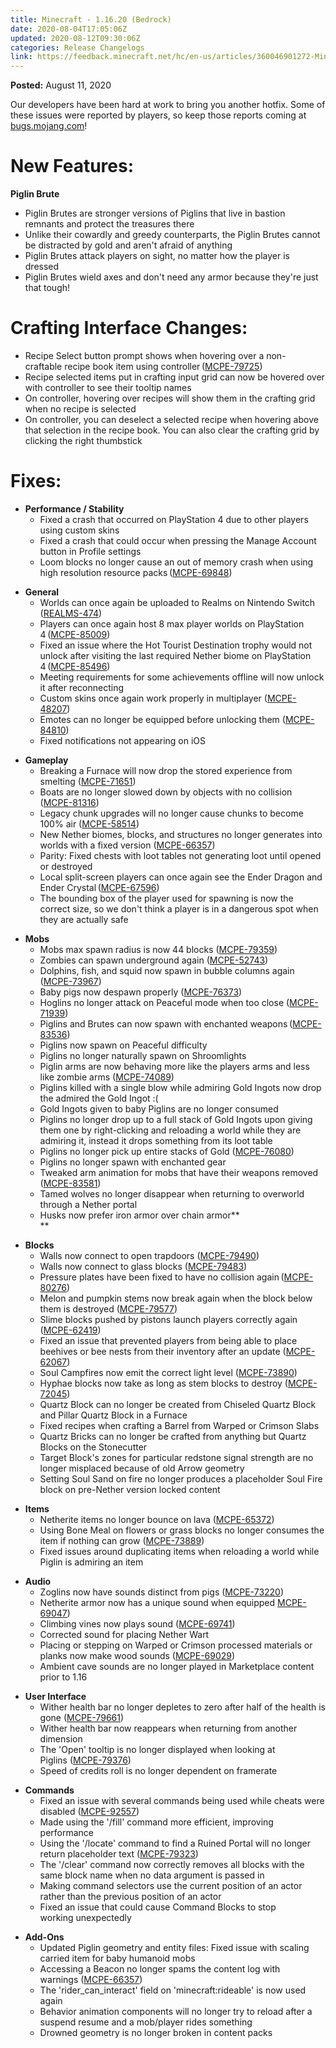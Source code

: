 ```yaml
---
title: Minecraft - 1.16.20 (Bedrock)
date: 2020-08-04T17:05:06Z
updated: 2020-08-12T09:30:06Z
categories: Release Changelogs
link: https://feedback.minecraft.net/hc/en-us/articles/360046901272-Minecraft-1-16-20-Bedrock-
---
```


**Posted:** August 11, 2020

Our developers have been hard at work to bring you another hotfix. Some of these issues were reported by players, so keep those reports coming at [bugs.mojang.com](https://bugs.mojang.com/)!

# **New Features:**

**Piglin Brute**

- Piglin Brutes are stronger versions of Piglins that live in bastion remnants and protect the treasures there
- Unlike their cowardly and greedy counterparts, the Piglin Brutes cannot be distracted by gold and aren't afraid of anything
- Piglin Brutes attack players on sight, no matter how the player is dressed
- Piglin Brutes wield axes and don't need any armor because they're just that tough!

# **Crafting Interface Changes:**

- Recipe Select button prompt shows when hovering over a non-craftable recipe book item using controller ([MCPE-79725](https://bugs.mojang.com/browse/MCPE-79725))
- Recipe selected items put in crafting input grid can now be hovered over with controller to see their tooltip names
- On controller, hovering over recipes will show them in the crafting grid when no recipe is selected
- On controller, you can deselect a selected recipe when hovering above that selection in the recipe book. You can also clear the crafting grid by clicking the right thumbstick

# **Fixes:**

- **Performance / Stability**
  - Fixed a crash that occurred on PlayStation 4 due to other players using custom skins
  - Fixed a crash that could occur when pressing the Manage Account button in Profile settings
  - Loom blocks no longer cause an out of memory crash when using high resolution resource packs ([MCPE-69848](https://bugs.mojang.com/browse/MCPE-69848))

<!-- -->

- **General**
  - Worlds can once again be uploaded to Realms on Nintendo Switch ([REALMS-474](https://bugs.mojang.com/browse/REALMS-474))
  - Players can once again host 8 max player worlds on PlayStation 4 ([MCPE-85009](https://bugs.mojang.com/browse/MCPE-85009))
  - Fixed an issue where the Hot Tourist Destination trophy would not unlock after visiting the last required Nether biome on PlayStation 4 ([MCPE-85496](https://bugs.mojang.com/browse/MCPE-85496))
  - Meeting requirements for some achievements offline will now unlock it after reconnecting
  - Custom skins once again work properly in multiplayer ([MCPE-48207](https://bugs.mojang.com/browse/MCPE-48207))
  - Emotes can no longer be equipped before unlocking them ([MCPE-84810](https://bugs.mojang.com/browse/MCPE-84810))
  - Fixed notifications not appearing on iOS

<!-- -->

- **Gameplay**
  - Breaking a Furnace will now drop the stored experience from smelting ([MCPE-71651](https://bugs.mojang.com/browse/MCPE-71651))
  - Boats are no longer slowed down by objects with no collision ([MCPE-81316](https://bugs.mojang.com/browse/MCPE-81316))
  - Legacy chunk upgrades will no longer cause chunks to become 100% air ([MCPE-58514](https://bugs.mojang.com/browse/MCPE-58514))
  - New Nether biomes, blocks, and structures no longer generates into worlds with a fixed version ([MCPE-66357](https://bugs.mojang.com/browse/MCPE-66357))
  - Parity: Fixed chests with loot tables not generating loot until opened or destroyed
  - Local split-screen players can once again see the Ender Dragon and Ender Crystal ([MCPE-67596](https://bugs.mojang.com/browse/MCPE-67596))
  - The bounding box of the player used for spawning is now the correct size, so we don't think a player is in a dangerous spot when they are actually safe

<!-- -->

- **Mobs**
  - Mobs max spawn radius is now 44 blocks ([MCPE-79359](https://bugs.mojang.com/browse/MCPE-79359))
  - Zombies can spawn underground again ([MCPE-52743](https://bugs.mojang.com/browse/MCPE-52743))
  - Dolphins, fish, and squid now spawn in bubble columns again ([MCPE-73967](https://bugs.mojang.com/browse/MCPE-73967))
  - Baby pigs now despawn properly ([MCPE-76373](https://bugs.mojang.com/browse/MCPE-76373))
  - Hoglins no longer attack on Peaceful mode when too close ([MCPE-71939](https://bugs.mojang.com/browse/MCPE-71939))
  - Piglins and Brutes can now spawn with enchanted weapons ([MCPE-83536](https://bugs.mojang.com/browse/MCPE-83536))
  - Piglins now spawn on Peaceful difficulty
  - Piglins no longer naturally spawn on Shroomlights
  - Piglin arms are now behaving more like the players arms and less like zombie arms ([MCPE-74089](https://bugs.mojang.com/browse/MCPE-74089))
  - Piglins killed with a single blow while admiring Gold Ingots now drop the admired the Gold Ingot :(
  - Gold Ingots given to baby Piglins are no longer consumed
  - Piglins no longer drop up to a full stack of Gold Ingots upon giving them one by right-clicking and reloading a world while they are admiring it, instead it drops something from its loot table
  - Piglins no longer pick up entire stacks of Gold ([MCPE-76080](https://bugs.mojang.com/browse/MCPE-76080))
  - Piglins no longer spawn with enchanted gear
  - Tweaked arm animation for mobs that have their weapons removed ([MCPE-83581](https://bugs.mojang.com/browse/MCPE-83581))
  - Tamed wolves no longer disappear when returning to overworld through a Nether portal
  - Husks now prefer iron armor over chain armor**  
    **

<!-- -->

- **Blocks**
  - Walls now connect to open trapdoors ([MCPE-79490](https://bugs.mojang.com/browse/MCPE-79490))
  - Walls now connect to glass blocks ([MCPE-79483](https://bugs.mojang.com/browse/MCPE-79483))
  - Pressure plates have been fixed to have no collision again ([MCPE-80276](https://bugs.mojang.com/browse/MCPE-80276))
  - Melon and pumpkin stems now break again when the block below them is destroyed ([MCPE-79577](https://bugs.mojang.com/browse/MCPE-79577))
  - Slime blocks pushed by pistons launch players correctly again ([MCPE-62419](https://bugs.mojang.com/browse/MCPE-62419))
  - Fixed an issue that prevented players from being able to place beehives or bee nests from their inventory after an update ([MCPE-62067](https://bugs.mojang.com/browse/MCPE-62067))
  - Soul Campfires now emit the correct light level ([MCPE-73890](https://bugs.mojang.com/browse/MCPE-73890))
  - Hyphae blocks now take as long as stem blocks to destroy ([MCPE-72045](https://bugs.mojang.com/browse/MCPE-72045))
  - Quartz Block can no longer be created from Chiseled Quartz Block and Pillar Quartz Block in a Furnace
  - Fixed recipes when crafting a Barrel from Warped or Crimson Slabs
  - Quartz Bricks can no longer be crafted from anything but Quartz Blocks on the Stonecutter
  - Target Block's zones for particular redstone signal strength are no longer misplaced because of old Arrow geometry
  - Setting Soul Sand on fire no longer produces a placeholder Soul Fire block on pre-Nether version locked content

<!-- -->

- **Items**
  - Netherite items no longer bounce on lava ([MCPE-65372](https://bugs.mojang.com/browse/MCPE-65372))
  - Using Bone Meal on flowers or grass blocks no longer consumes the item if nothing can grow ([MCPE-73889](https://bugs.mojang.com/browse/MCPE-73889))
  - Fixed issues around duplicating items when reloading a world while Piglin is admiring an item

<!-- -->

- **Audio**
  - Zoglins now have sounds distinct from pigs ([MCPE-73220](https://bugs.mojang.com/browse/MCPE-73220))
  - Netherite armor now has a unique sound when equipped [MCPE-69047](https://bugs.mojang.com/browse/MCPE-69047))
  - Climbing vines now plays sound ([MCPE-69741](https://bugs.mojang.com/browse/MCPE-69741))
  - Corrected sound for placing Nether Wart
  - Placing or stepping on Warped or Crimson processed materials or planks now make wood sounds ([MCPE-69029](https://bugs.mojang.com/browse/MCPE-69029))
  - Ambient cave sounds are no longer played in Marketplace content prior to 1.16

<!-- -->

- **User Interface**
  - Wither health bar no longer depletes to zero after half of the health is gone ([MCPE-79661](https://bugs.mojang.com/browse/MCPE-79661))
  - Wither health bar now reappears when returning from another dimension
  - The 'Open' tooltip is no longer displayed when looking at Piglins ([MCPE-79376](https://bugs.mojang.com/browse/MCPE-79376))
  - Speed of credits roll is no longer dependent on framerate

<!-- -->

- **Commands**
  - Fixed an issue with several commands being used while cheats were disabled ([MCPE-92557](https://bugs.mojang.com/browse/MCPE-92557))
  - Made using the '/fill' command more efficient, improving performance
  - Using the '/locate' command to find a Ruined Portal will no longer return placeholder text ([MCPE-79323](https://bugs.mojang.com/browse/MCPE-79323))
  - The '/clear' command now correctly removes all blocks with the same block name when no data argument is passed in
  - Making command selectors use the current position of an actor rather than the previous position of an actor
  - Fixed an issue that could cause Command Blocks to stop working unexpectedly

<!-- -->

- **Add-Ons**
  - Updated Piglin geometry and entity files: Fixed issue with scaling carried item for baby humanoid mobs
  - Accessing a Beacon no longer spams the content log with warnings ([MCPE-66357](https://bugs.mojang.com/browse/MCPE-66357))
  - The 'rider_can_interact' field on 'minecraft:rideable' is now used again
  - Behavior animation components will no longer try to reload after a suspend resume and a mob/player rides something
  - Drowned geometry is no longer broken in content packs
